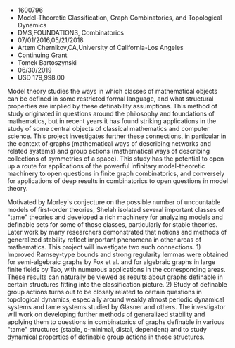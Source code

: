 
* 1600796
* Model-Theoretic Classification, Graph Combinatorics, and Topological Dynamics
* DMS,FOUNDATIONS, Combinatorics
* 07/01/2016,05/21/2018
* Artem Chernikov,CA,University of California-Los Angeles
* Continuing Grant
* Tomek Bartoszynski
* 06/30/2019
* USD 179,998.00

Model theory studies the ways in which classes of mathematical objects can be
defined in some restricted formal language, and what structural properties are
implied by these definability assumptions. This method of study originated in
questions around the philosophy and foundations of mathematics, but in recent
years it has found striking applications in the study of some central objects of
classical mathematics and computer science. This project investigates further
these connections, in particular in the context of graphs (mathematical ways of
describing networks and related systems) and group actions (mathematical ways of
describing collections of symmetries of a space). This study has the potential
to open up a route for applications of the powerful infinitary model-theoretic
machinery to open questions in finite graph combinatorics, and conversely for
applications of deep results in combinatorics to open questions in model theory.

Motivated by Morley's conjecture on the possible number of uncountable models of
first-order theories, Shelah isolated several important classes of "tame"
theories and developed a rich machinery for analyzing models and definable sets
for some of those classes, particularly for stable theories. Later work by many
researchers demonstrated that notions and methods of generalized stability
reflect important phenomena in other areas of mathematics. This project will
investigate two such connections. 1) Improved Ramsey-type bounds and strong
regularity lemmas were obtained for semi-algebraic graphs by Fox et al. and for
algebraic graphs in large finite fields by Tao, with numerous applications in
the corresponding areas. These results can naturally be viewed as results about
graphs definable in certain structures fitting into the classification picture.
2) Study of definable group actions turns out to be closely related to certain
questions in topological dynamics, especially around weakly almost periodic
dynamical systems and tame systems studied by Glasner and others. The
investigator will work on developing further methods of generalized stability
and applying them to questions in combinatorics of graphs definable in various
"tame" structures (stable, o-minimal, distal, dependent) and to study dynamical
properties of definable group actions in those structures.
